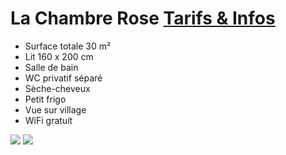 # La Chambre Rose [Tarifs & Infos](/fr/tarifs/)

* Surface totale 30 m²
* Lit 160 x 200 cm
* Salle de bain
* WC privatif séparé
* Sèche-cheveux
* Petit frigo 
* Vue sur village
* WiFi gratuit

![](/images/chambre-rose.jpg)
![](/images/chambre-rose-detail.jpg)

